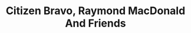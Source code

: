 ---
title: "Citizen Bravo, Raymond MacDonald And Friends"
summary: "None"
slug: "citizen-bravo-raymond-macdonald-and-friends"
image: "citizen-bravo-raymond-macdonald-and-friends.jpg"
apple_music_artist_url: "None"
wikipedia_url: "none"
---